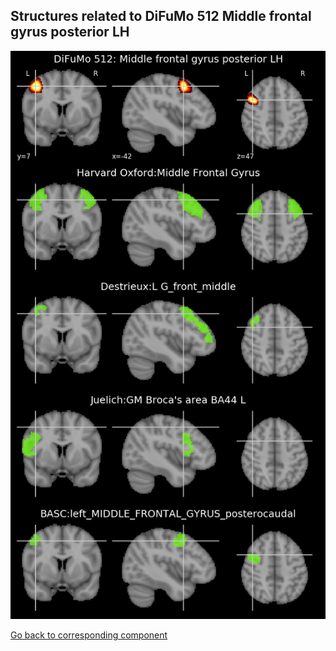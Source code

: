 


## Structures related to DiFuMo 512 Middle frontal gyrus posterior LH

![167](167.jpg "Structures related to DiFuMo 512 Middle frontal gyrus posterior LH")

[Go back to corresponding component](https://parietal-inria.github.io/DiFuMo/512/html/167.html)